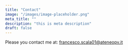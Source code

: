 ```yaml
---
title: "Contact"
image: "/images/image-placeholder.png"
meta_title: ""
description: "this is meta description"
draft: false
---
```


Please you contact me at: <a href="mailto:francesco.scala01@ateneopv.it">francesco.scala01@ateneopv.it</a>